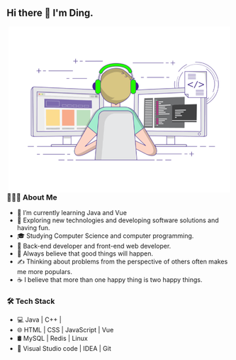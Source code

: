 ## Hi there 👋  I'm Ding.

<img align="right" alt="GIF" src="https://raw.githubusercontent.com/devSouvik/devSouvik/master/gif3.gif" width="500" />

### 👨🏻‍💻 About Me 

- 🔭 I’m currently learning Java and Vue
- 🤔 Exploring new technologies and developing software solutions and having fun.
- 🎓 Studying Computer Science and computer programming.
- 💼 Back-end developer and front-end web developer.
- 🌱 Always believe that good things will happen.
- ✍️ Thinking about problems from the perspective of others often makes me more populars.
- ☕ I believe that more than one happy thing is two happy things. 


### 🛠 Tech Stack

- 💻 Java | C++ |  
- 🌐 HTML | CSS | JavaScript | Vue
- 🛢  MySQL | Redis | Linux
- 🔧 Visual Studio code | IDEA | Git



